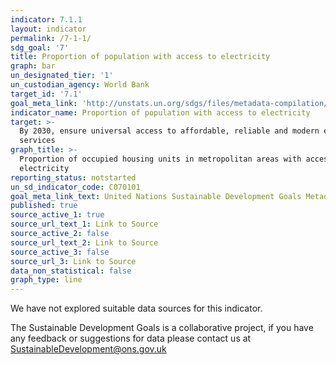 ```yaml
---
indicator: 7.1.1
layout: indicator
permalink: /7-1-1/
sdg_goal: '7'
title: Proportion of population with access to electricity
graph: bar
un_designated_tier: '1'
un_custodian_agency: World Bank
target_id: '7.1'
goal_meta_link: 'http://unstats.un.org/sdgs/files/metadata-compilation/Metadata-Goal-7.pdf'
indicator_name: Proportion of population with access to electricity
target: >-
  By 2030, ensure universal access to affordable, reliable and modern energy
  services
graph_title: >-
  Proportion of occupied housing units in metropolitan areas with access to
  electricity
reporting_status: notstarted
un_sd_indicator_code: C070101
goal_meta_link_text: United Nations Sustainable Development Goals Metadata (pdf 110kB)
published: true
source_active_1: true
source_url_text_1: Link to Source
source_active_2: false
source_url_text_2: Link to Source
source_active_3: false
source_url_3: Link to Source
data_non_statistical: false
graph_type: line
---
```


We have not explored suitable data sources for this indicator. 

The Sustainable Development Goals is a collaborative project, if you have any feedback or suggestions for data please contact us at <SustainableDevelopment@ons.gov.uk>  
